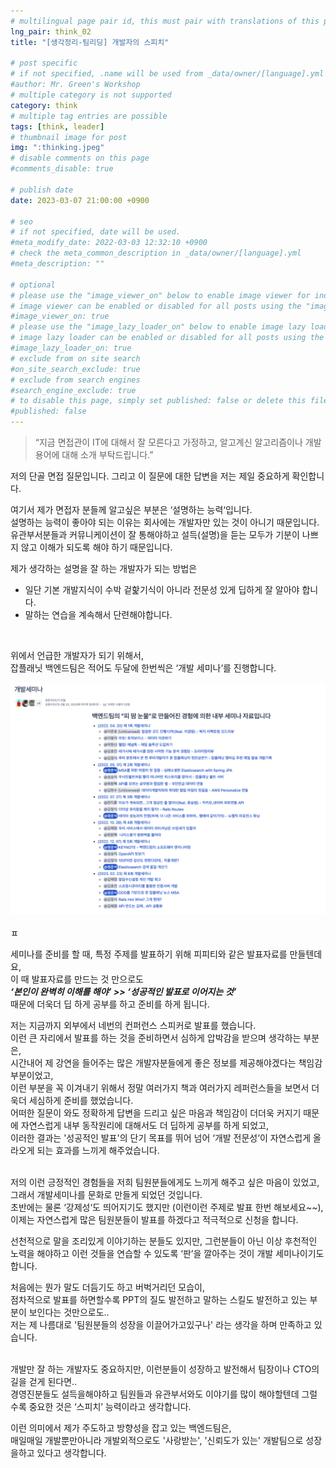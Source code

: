 ```yaml
---
# multilingual page pair id, this must pair with translations of this page. (This name must be unique)
lng_pair: think_02
title: "[생각정리-팀리딩] 개발자의 스피치"

# post specific
# if not specified, .name will be used from _data/owner/[language].yml
#author: Mr. Green's Workshop
# multiple category is not supported
category: think
# multiple tag entries are possible
tags: [think, leader]
# thumbnail image for post
img: ":thinking.jpeg"
# disable comments on this page
#comments_disable: true

# publish date
date: 2023-03-07 21:00:00 +0900

# seo
# if not specified, date will be used.
#meta_modify_date: 2022-03-03 12:32:10 +0900
# check the meta_common_description in _data/owner/[language].yml
#meta_description: ""

# optional
# please use the "image_viewer_on" below to enable image viewer for individual pages or posts (_posts/ or [language]/_posts folders).
# image viewer can be enabled or disabled for all posts using the "image_viewer_posts: true" setting in _data/conf/main.yml.
#image_viewer_on: true
# please use the "image_lazy_loader_on" below to enable image lazy loader for individual pages or posts (_posts/ or [language]/_posts folders).
# image lazy loader can be enabled or disabled for all posts using the "image_lazy_loader_posts: true" setting in _data/conf/main.yml.
#image_lazy_loader_on: true
# exclude from on site search
#on_site_search_exclude: true
# exclude from search engines
#search_engine_exclude: true
# to disable this page, simply set published: false or delete this file
#published: false
---  
```

  
> “지금 면접관이 IT에 대해서 잘 모른다고 가정하고, 알고계신 알고리즘이나 개발용어에 대해 소개 부탁드립니다.”

저의 단골 면접 질문입니다. 그리고 이 질문에 대한 답변을 저는 제일 중요하게 확인합니다.  
  
여기서 제가 면접자 분들께 알고싶은 부분은 ‘설명하는 능력‘입니다.  
설명하는 능력이 좋아야 되는 이유는 회사에는 개발자만 있는 것이 아니기 때문입니다.  
유관부서분들과 커뮤니케이션이 잘 통해야하고 설득(설명)을 듣는 모두가 기분이 나쁘지 않고 이해가 되도록 해야 하기 때문입니다.  
  
제가 생각하는 설명을 잘 하는 개발자가 되는 방법은  
- 일단 기본 개발지식이 수박 겉핥기식이 아니라 전문성 있게 딥하게 잘 알아야 합니다.  
- 말하는 연습을 계속해서 단련해야합니다.  
<br/>  
  
위에서 언급한 개발자가 되기 위해서,  
잡플래닛 백엔드팀은 적어도 두달에 한번씩은 ‘개발 세미나‘를 진행합니다.  
  
![개발세미나](/assets/img/posts/20230307/20230307_think.png)  
<br/>  ㅍ
  
세미나를 준비를 할 때, 특정 주제를 발표하기 위해 피피티와 같은 발표자료를 만들텐데요,  
이 때 발표자료를 만드는 것 만으로도  
___‘본인이 완벽히 이해를 해야’ >> ‘성공적인 발표로 이어지는 것’___  
때문에 더욱더 딥 하게 공부를 하고 준비를 하게 됩니다.  
  
저는 지금까지 외부에서 네번의 컨퍼런스 스피커로 발표를 했습니다.  
이런 큰 자리에서 발표를 하는 것을 준비하면서 심하게 압박감을 받으며 생각하는 부분은,  
시간내어 제 강연을 들어주는 많은 개발자분들에게 좋은 정보를 제공해야겠다는 책임감 부분이었고,    
이런 부분을 꼭 이겨내기 위해서 정말 여러가지 책과 여러가지 레퍼런스들을 보면서 더욱더 세심하게 준비를 했었습니다.  
어떠한 질문이 와도 정확하게 답변을 드리고 싶은 마음과 책임감이 더더욱 커지기 때문에 자연스럽게 내부 동작원리에 대해서도 더 딥하게 공부를 하게 되었고,  
이러한 결과는 '성공적인 발표'의 단기 목표를 뛰어 넘어 ‘개발 전문성‘이 자연스럽게 올라오게 되는 효과를 느끼게 해주었습니다.  
<br/>  
  
저의 이런 긍정적인 경험들을 저희 팀원분들에게도 느끼게 해주고 싶은 마음이 있었고,  
그래서 개발세미나를 문화로 만들게 되었던 것입니다.  
초반에는 물론 ‘강제성‘도 띄어지기도 했지만 (이런이런 주제로 발표 한번 해보세요~~),  
이제는 자연스럽게 많은 팀원분들이 발표를 하겠다고 적극적으로 신청을 합니다.  
  
선천적으로 말을 조리있게 이야기하는 분들도 있지만,
그런분들이 아닌 이상 후천적인 노력을 해야하고 이런 것들을 연습할 수 있도록 ‘판’을 깔아주는 것이 개발 세미나이기도 합니다.  
  
처음에는 뭔가 말도 더듬기도 하고 버벅거리던 모습이,  
점차적으로 발표를 하면할수록 PPT의 질도 발전하고 말하는 스킬도 발전하고 있는 부분이 보인다는 것만으로도..  
저는 제 나름대로 '팀원분들의 성장을 이끌어가고있구나' 라는 생각을 하며 만족하고 있습니다.  
<br/>  
  
개발만 잘 하는 개발자도 중요하지만, 이런분들이 성장하고 발전해서 팀장이나 CTO의 길을 걷게 된다면..  
경영진분들도 설득을해야하고 팀원들과 유관부서와도 이야기를 많이 해야할텐데 그럴수록 중요한 것은 ‘스피치’ 능력이라고 생각합니다.  
  
이런 의미에서 제가 주도하고 방향성을 잡고 있는 백엔드팀은,  
매일매일 개발뿐만아니라 개발외적으로도 '사랑받는', '신뢰도가 있는' 개발팀으로 성장을하고 있다고 생각합니다. 
  